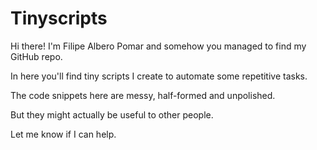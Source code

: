 # Tinyscripts

Hi there! I'm Filipe Albero Pomar and somehow you managed to find my GitHub repo. 

In here you'll find tiny scripts I create to automate some repetitive tasks.

The code snippets here are messy, half-formed and unpolished.

But they might actually be useful to other people. 

Let me know if I can help.
